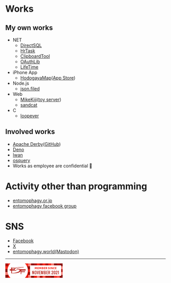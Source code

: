 # Works
## My own works
* NET
  * [DirectSQL](https://github.com/DirectSQL/DirectSQL)
  * [HrTask](https://github.com/DirectSQL/HrTask)
  * [ClipboardTool](https://github.com/7k8m/ClipboardTool)
  * [OAuthLib](https://github.com/7k8m/OAuthLib)
  * [LifeTime](https://github.com/7k8m/LifeTime)
* iPhone App
  * [HodogayaMap](https://www.facebook.com/hodomap/)([App Store](https://apps.apple.com/jp/app/保土ケ谷歴史歩き/id720126011))
* Node.js
  * [json.filed](https://github.com/7k8m/json.filed)
* Web
  * [MikeKiji](https://github.com/7k8m/mikekiji)([toy server](https://toy.7k8m.com/mikekiji_pict/))
  * [sandcat](https://github.com/7k8m/sandcat)
* C
  * [loopever](https://github.com/7k8m/loopever)

## Involved works
* [Apache Derby](http://db.apache.org/derby/)([GitHub](https://github.com/apache/derby))
* [Deno](https://github.com/denoland/deno)
* [lwan](https://github.com/lpereira/lwan)
* [osquery](https://github.com/osquery/osquery)
* Works as employee are confidential 🙊

# Activity other than programming
* [entomophagy.or.jp](https://www.entomophagy.or.jp/)
* [entomophagy facebook group](https://www.facebook.com/groups/entomophagy)

# SNS
* [Facebook](https://www.facebook.com/Tomohito.Nakayama)
* [X](https://x.com/7k8m)
* [entomophagy.world(Mastodon)](https://entomophagy.world/@7k8m)

---
[![FSF member from Nov 2021](5734680.png)](https://www.fsf.org/)
